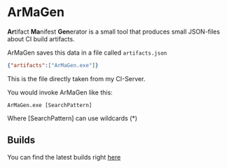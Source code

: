 ArMaGen
=======
<b>Ar</b>tifact <b>Ma</b>nifest <b>Gen</b>erator is a small tool that produces small JSON-files about CI build artifacts.

ArMaGen saves this data in a file called `artifacts.json`
```json
{"artifacts":["ArMaGen.exe"]}
``` 
This is the file directly taken from my CI-Server.

You would invoke ArMaGen like this:
```
ArMaGen.exe [SearchPattern]
```
Where [SearchPattern] can use wildcards (*)

Builds
------
You can find the latest builds right [here](http://builds.therealtbs.me/#!ArMaGen)
